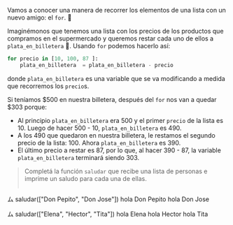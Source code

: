 Vamos a conocer una manera de recorrer los elementos de una lista con un nuevo amigo: el  `for`. :muscle:

Imaginémonos que tenemos una lista con los precios de los productos que compramos en el supermercado y queremos restar cada uno de ellos a `plata_en_billetera` :money_with_wings:. Usando `for` podemos hacerlo así:

```python
for precio in [10, 100, 87 ]:
	plata_en_billetera  = plata_en_billetera - precio
```
donde `plata_en_billetera` es una variable que se va modificando a medida que recorremos los `precio`s.

Si teníamos $500 en nuestra billetera, después del `for` nos van a quedar $303 porque:

* Al principio `plata_en_billetera` era 500 y el primer `precio` de la lista es 10. Luego de hacer 500 - 10, `plata_en_billetera` es 490.
* A los 490 que quedaron en nuestra billetera, le restamos el segundo precio de la lista: 100. Ahora `plata_en_billetera` es 390.
* El último precio a restar es 87, por lo que, al hacer 390 - 87, la variable `plata_en_billetera` terminará siendo 303.

> Completá la función `saludar` que recibe una lista de personas e imprime un saludo para cada una de ellas.
>
> ``` python
ム saludar(["Don Pepito", "Don Jose"])
hola Don Pepito
hola Don Jose
>
ム saludar(["Elena", "Hector", "Tita"])
hola Elena
hola Hector
hola Tita
```

